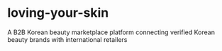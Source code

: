 # loving-your-skin
A B2B Korean beauty marketplace platform connecting verified Korean beauty brands with international retailers
